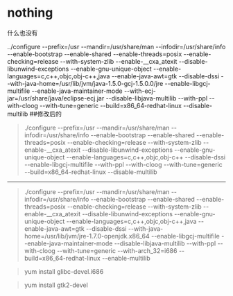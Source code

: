 # nothing
什么也没有

../configure --prefix=/usr --mandir=/usr/share/man --infodir=/usr/share/info  --enable-bootstrap --enable-shared --enable-threads=posix --enable-checking=release --with-system-zlib --enable-__cxa_atexit --disable-libunwind-exceptions --enable-gnu-unique-object --enable-languages=c,c++,objc,obj-c++,java --enable-java-awt=gtk --disable-dssi --with-java-home=/usr/lib/jvm/java-1.5.0-gcj-1.5.0.0/jre --enable-libgcj-multifile --enable-java-maintainer-mode --with-ecj-jar=/usr/share/java/eclipse-ecj.jar --disable-libjava-multilib --with-ppl --with-cloog --with-tune=generic  --build=x86_64-redhat-linux --disable-multilib
##修改后的
>./configure --prefix=/usr --mandir=/usr/share/man --infodir=/usr/share/info  --enable-bootstrap --enable-shared --enable-threads=posix --enable-checking=release --with-system-zlib --enable-__cxa_atexit --disable-libunwind-exceptions --enable-gnu-unique-object --enable-languages=c,c++,objc,obj-c++  --disable-dssi  --enable-libgcj-multifile  --with-ppl --with-cloog --with-tune=generic  --build=x86_64-redhat-linux --disable-multilib


-----
>./configure --prefix=/usr --mandir=/usr/share/man --infodir=/usr/share/info  --enable-bootstrap --enable-shared --enable-threads=posix --enable-checking=release --with-system-zlib --enable-__cxa_atexit --disable-libunwind-exceptions --enable-gnu-unique-object --enable-languages=c,c++,objc,obj-c++,java --enable-java-awt=gtk --disable-dssi --with-java-home=/usr/lib/jvm/jre-1.7.0-openjdk.x86_64  --enable-libgcj-multifile --enable-java-maintainer-mode  --disable-libjava-multilib --with-ppl --with-cloog --with-tune=generic --with-arch_32=i686 --build=x86_64-redhat-linux --enable-multilib
 
 >yum install glibc-devel.i686
 
 >yum install gtk2-devel
